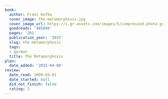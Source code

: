 ```yaml
---
book:
  author: Franz Kafka
  cover_image: the-metamorphosis.jpg
  cover_image_url: https://i.gr-assets.com/images/S/compressed.photo.goodreads.com/books/1359061917l/485894._SY160_.jpg
  goodreads: '485894'
  pages: '201'
  publication_year: '1915'
  slug: the-metamorphosis
  tags:
  - german
  title: The Metamorphosis
plan:
  date_added: '2015-04-08'
review:
  date_read: 2009-03-01
  date_started: null
  did_not_finish: false
  rating: 2
---
```

